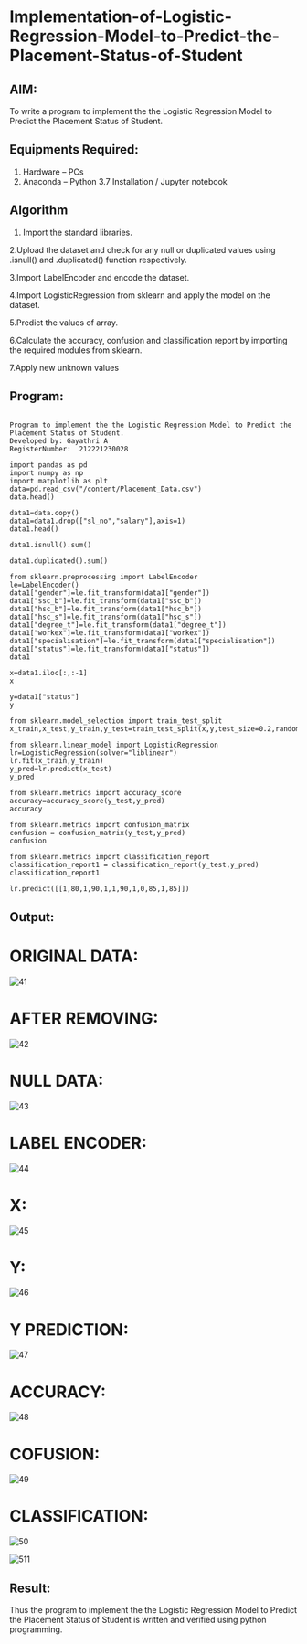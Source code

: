# Implementation-of-Logistic-Regression-Model-to-Predict-the-Placement-Status-of-Student

## AIM:
To write a program to implement the the Logistic Regression Model to Predict the Placement Status of Student.

## Equipments Required:
1. Hardware – PCs
2. Anaconda – Python 3.7 Installation / Jupyter notebook

## Algorithm

1. Import the standard libraries.

2.Upload the dataset and check for any null or duplicated values using .isnull() and .duplicated() function respectively.

3.Import LabelEncoder and encode the dataset.

4.Import LogisticRegression from sklearn and apply the model on the dataset.

5.Predict the values of array.

6.Calculate the accuracy, confusion and classification report by importing the required modules from sklearn.

7.Apply new unknown values
 

## Program:
```

Program to implement the the Logistic Regression Model to Predict the Placement Status of Student.
Developed by: Gayathri A
RegisterNumber:  212221230028
```
```
import pandas as pd
import numpy as np
import matplotlib as plt
data=pd.read_csv("/content/Placement_Data.csv")
data.head()

data1=data.copy()
data1=data1.drop(["sl_no","salary"],axis=1)
data1.head()

data1.isnull().sum()

data1.duplicated().sum()

from sklearn.preprocessing import LabelEncoder
le=LabelEncoder()
data1["gender"]=le.fit_transform(data1["gender"])
data1["ssc_b"]=le.fit_transform(data1["ssc_b"])
data1["hsc_b"]=le.fit_transform(data1["hsc_b"])
data1["hsc_s"]=le.fit_transform(data1["hsc_s"])
data1["degree_t"]=le.fit_transform(data1["degree_t"])
data1["workex"]=le.fit_transform(data1["workex"])
data1["specialisation"]=le.fit_transform(data1["specialisation"])
data1["status"]=le.fit_transform(data1["status"])
data1

x=data1.iloc[:,:-1]
x

y=data1["status"]
y

from sklearn.model_selection import train_test_split
x_train,x_test,y_train,y_test=train_test_split(x,y,test_size=0.2,random_state=0)

from sklearn.linear_model import LogisticRegression
lr=LogisticRegression(solver="liblinear")
lr.fit(x_train,y_train)
y_pred=lr.predict(x_test)
y_pred

from sklearn.metrics import accuracy_score
accuracy=accuracy_score(y_test,y_pred)
accuracy

from sklearn.metrics import confusion_matrix
confusion = confusion_matrix(y_test,y_pred)
confusion

from sklearn.metrics import classification_report
classification_report1 = classification_report(y_test,y_pred)
classification_report1

lr.predict([[1,80,1,90,1,1,90,1,0,85,1,85]])
```
## Output:

# ORIGINAL DATA:

![41](https://user-images.githubusercontent.com/94154854/201481526-5021455a-230f-41b2-986f-78c9d4be1aba.png)

# AFTER REMOVING:

![42](https://user-images.githubusercontent.com/94154854/201481532-43157ac2-e9b7-4814-8503-4e2e2ffb2c77.png)

# NULL DATA:

![43](https://user-images.githubusercontent.com/94154854/201481547-850a368d-118f-4ee5-b412-4646c86b219e.png)

# LABEL ENCODER:

![44](https://user-images.githubusercontent.com/94154854/201481557-583d2c1f-cd9b-48f1-9812-b669978e56dd.png)

# X:

![45](https://user-images.githubusercontent.com/94154854/201481570-86672590-b2f3-494d-8888-dbb2474cf84b.png)

# Y:

![46](https://user-images.githubusercontent.com/94154854/201481578-7d27cf3c-5ce1-445f-8402-09a34cbbdd4e.png)

# Y PREDICTION:

![47](https://user-images.githubusercontent.com/94154854/201481589-962cc061-c48b-4fe3-afe4-d6a6af75cf21.png)

# ACCURACY:

![48](https://user-images.githubusercontent.com/94154854/201481594-a0b69aa3-7264-4f17-be92-84058edb3445.png)


# COFUSION:

![49](https://user-images.githubusercontent.com/94154854/201481599-21429887-a2a2-4ab2-8af5-85d0a70764c9.png)

# CLASSIFICATION:

![50](https://user-images.githubusercontent.com/94154854/201481604-2dfd3daf-f4f4-4927-b9d9-ea8946e748e6.png)

![511](https://user-images.githubusercontent.com/94154854/201481615-9ad54779-46a8-41a5-89bd-25234bc808ac.png)

## Result:
Thus the program to implement the the Logistic Regression Model to Predict the Placement Status of Student is written and verified using python programming.
